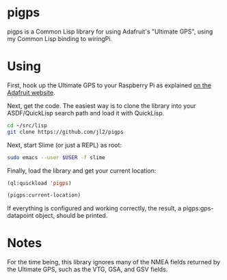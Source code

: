 # pigps

pigps is a Common Lisp library for using Adafruit's "Ultimate GPS", using my Common Lisp binding to wiringPi.

# Using

First, hook up the Ultimate GPS to your Raspberry Pi as explained [on the Adafruit website](https://learn.adafruit.com/adafruit-ultimate-gps-on-the-raspberry-pi/using-uart-instead-of-usb).


Next, get the code.  The easiest way is to clone the library into your ASDF/QuickLisp search path and load it with QuickLisp.

```bash
cd ~/src/lisp
git clone https://github.com/jl2/pigps
```

Next, start Slime (or just a REPL) as root:

```bash
sudo emacs --user $USER -f slime
```

Finally, load the library and get your current location:

```commonlisp
(ql:quickload 'pigps)

(pigps:current-location)
```

If everything is configured and working correctly, the result, a pigps:gps-datapoint object, should be printed.

# Notes
For the time being, this library ignores many of the NMEA fields returned by the Ultimate GPS, such as the VTG, GSA, and GSV fields.
